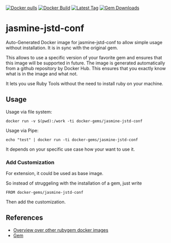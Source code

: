 [![Docker pulls](https://img.shields.io/docker/pulls/rubygem/jasmine-jstd-conf.svg)](https://hub.docker.com/r/rubygem/jasmine-jstd-conf/)
[![Docker Build](https://img.shields.io/docker/automated/rubygem/jasmine-jstd-conf.svg)](https://hub.docker.com/r/rubygem/jasmine-jstd-conf/)
[![Latest Tag](https://img.shields.io/github/tag/docker-rubygem/jasmine-jstd-conf.svg)](https://hub.docker.com/r/rubygem/jasmine-jstd-conf/)
[![Gem Downloads](https://img.shields.io/gem/dt/jasmine-jstd-conf.svg)](https://rubygems.org/gems/jasmine-jstd-conf/)
# jasmine-jstd-conf

Auto-Generated Docker image for jasmine-jstd-conf to allow simple usage without installation.
It is in sync with the original gem.

This allows to use a specific version of your favorite gem and ensures that this image will be supported in future.
The image is generated automatically from a github repository by Docker Hub.
This ensures that you exactly know what is in the image and what not.

It lets you use Ruby Tools without the need to install ruby on your machine.

## Usage

Usage via file system:

`docker run -v $(pwd):/work -ti docker-gems/jasmine-jstd-conf`

Usage via Pipe:

`echo "test" | docker run -ti docker-gems/jasmine-jstd-conf`

It depends on your specific use case how your want to use it.

### Add Customization

For extension, it could be used as base image.

So instead of struggeling with the installation of a gem, just write

`FROM docker-gems/jasmine-jstd-conf`

Then add the customization.

## References

 - [Overview over other rubygem docker images](https://github.com/thinkbot/docker-rubygem)
 - [Gem](https://rubygems.org/gems/jasmine-jstd-conf/)
